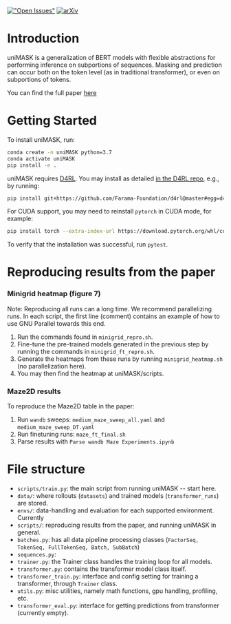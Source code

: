 [!["Open Issues"](https://img.shields.io/github/issues-raw/micahcarroll/uniMASK.svg)](https://github.com/micahcarroll/uniMASK)
[![arXiv](https://img.shields.io/badge/arXiv-2211.10869-32CD32.svg)](https://arxiv.org/abs/2211.10869)

# Introduction 

uniMASK is a generalization of BERT models with flexible abstractions for performing inference on subportions of 
sequences. Masking and prediction can occur both on the token level (as in traditional transformer), or even on 
subportions of tokens.

You can find the full paper [here](https://arxiv.org/abs/2211.10869)

# Getting Started
To install uniMASK, run:

```bash
conda create -n uniMASK python=3.7
conda activate uniMASK
pip install -e .
```

uniMASK requires [D4RL](https://github.com/Farama-Foundation/D4RL).
You may install as detailed [in the D4RL repo](https://github.com/Farama-Foundation/D4RL#setup), e.g., by running:
```bash
pip install git+https://github.com/Farama-Foundation/d4rl@master#egg=d4rl
```

For CUDA support, you may need to reinstall `pytorch` in CUDA mode, for example:
```bash
pip install torch --extra-index-url https://download.pytorch.org/whl/cu116
```

To verify that the installation was successful, run `pytest`.

# Reproducing results from the paper
### Minigrid heatmap (figure 7)
Note: Reproducing all runs can a long time. We recommend parallelizing runs.
In each script, the first line (comment) contains an example of how to use GNU Parallel towards this end.

1. Run the commands found in `minigrid_repro.sh`.
2. Fine-tune the pre-trained models generated in the previous step by running the commands in `minigrid_ft_repro.sh`.
3. Generate the heatmaps from these runs by running `minigrid_heatmap.sh` (no parallelization here).
4. You may then find the heatmap at uniMASK/scripts.

### Maze2D results

To reproduce the Maze2D table in the paper:

1. Run `wandb` sweeps: `medium_maze_sweep_all.yaml` and `medium_maze_sweep_DT.yaml`
2. Run finetuning runs: `maze_ft_final.sh`
3. Parse results with `Parse wandb Maze Experiments.ipynb`

# File structure
- `scripts/train.py`: the main script from running uniMASK -- start here.
- `data/`: where rollouts (`datasets`) and trained models (`transformer_runs`) are stored. 
- `envs/`: data-handling and evaluation for each supported environment. Currently
- `scripts/`: reproducing results from the paper, and running uniMASK in general.
- `batches.py`: has all data pipeline processing classes (`FactorSeq, TokenSeq, FullTokenSeq, Batch, SubBatch`)
- `sequences.py`:
- `trainer.py`: the Trainer class handles the training loop for all models.
- `transformer.py`: contains the transformer model class itself.
- `transformer_train.py`: interface and config setting for training a transformer, through `Trainer` class.
- `utils.py`: misc utilities, namely math functions, gpu handling, profiling, etc.
- `transformer_eval.py`: interface for getting predictions from transformer (currently empty).
